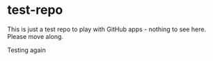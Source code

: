 # test-repo
This is just a test repo to play with GitHub apps - nothing to see here.
Please move along.

Testing 
again
